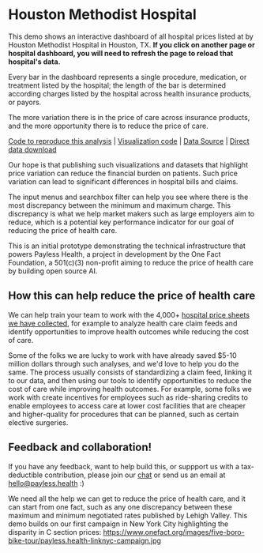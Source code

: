 <script setup>
  import { reset } from '@uwdata/vgplot';
  reset();
</script>

# Houston Methodist Hospital

This demo shows an interactive dashboard of all hospital prices listed at by Houston Methodist Hospital in Houston, TX. **If you click on another page or hospital dashboard, you will need to refresh the page to reload that hospital's data.**

Every bar in the dashboard represents a single procedure, medication, or treatment listed by the hospital; the length of the bar is determined according charges listed by the hospital across health insurance products, or payors.

The more variation there is in the price of care across insurance products, and the more opportunity there is to reduce the price of care. 

<!-- <Example spec="/specs/yaml/united-methodist.yaml" /> -->
<Example spec="/specs/yaml/united-methodist-sorted-bars.yaml" />

[Code to reproduce this analysis](https://colab.research.google.com/github/onefact/data_build_tool_payless.health/blob/main/notebooks/EIN_74110155_houston-methodist-hospital.ipynb) | [Visualization code](https://github.com/onefact/payless.health/blob/main/docs/public/specs/yaml/houston-methodist-sorted-bars.yaml) | [Data Source](https://www.houstonmethodist.org/for-patients/patient-resources/billing-insurance/pricing-transparency/) | [Direct data download](https://www.houstonmethodist.org/-/media/files/patient-resources/74110155_the-methodist-hospital_standardcharges.ashx)

Our hope is that publishing such visualizations and datasets that highlight price variation can reduce the financial burden on patients. Such price variation can lead to significant differences in hospital bills and claims.

The input menus and searchbox filter can help you see where there is the most discrepancy between the minimum and maximum charge. This discrepancy is what we help market makers such as large employers aim to reduce, which is a potential key performance indicator for our goal of reducing the price of health care. 

This is an initial prototype demonstrating the technical infrastructure that powers Payless Health, a project in development by the One Fact Foundation, a 501(c)(3) non-profit aiming to reduce the price of health care by building open source AI. 

## How this can help reduce the price of health care

We can help train your team to work with the 4,000+ [hospital price sheets we have collected](https://data.payless.health/#hospital_price_transparency/), for example to analyze health care claim feeds and identify opportunities to improve health outcomes while reducing the cost of care. 

Some of the folks we are lucky to work with have already saved $5-10 million dollars through such analyses, and we'd love to help you do the same. The process usually consists of standardizing a claim feed, linking it to our data, and then using our tools to identify opportunities to reduce the cost of care while improving health outcomes. For example, some folks we work with create incentives for employees such as ride-sharing credits to enable employees to access care at lower cost facilities that are cheaper and higher-quality for procedures that can be planned, such as certain elective surgeries.

## Feedback and collaboration! 

If you have any feedback, want to help build this, or suppport us with a tax-deductible contribution, please join our [chat](https://onefact.zulipchat.com/) or send us an email at [hello@payless.health](mailto:hello@payless.health) :)

We need all the help we can get to reduce the price of health care, and it can start from one fact, such as any one discrepancy between these maximum and minimum negotiated rates published by Lehigh Valley. This demo builds on our first campaign in New York City highlighting the disparity in C section prices: https://www.onefact.org/images/five-boro-bike-tour/payless.health-linknyc-campaign.jpg